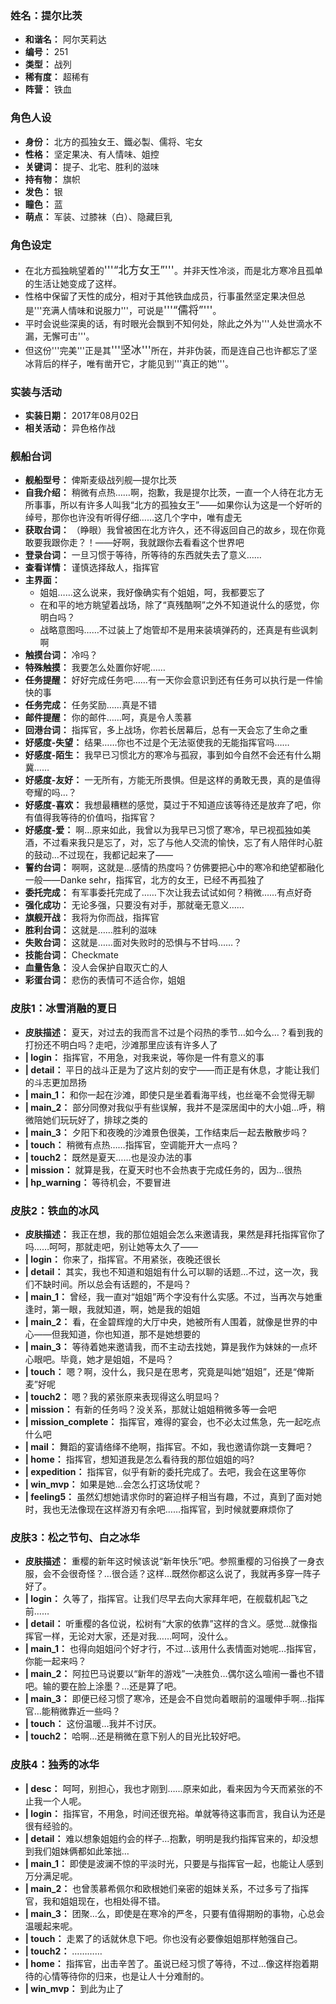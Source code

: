 ### 姓名：提尔比茨
* **和谐名：** 阿尔芙莉达
* **编号：** 251
* **类型：** 战列
* **稀有度：** 超稀有
* **阵营：** 铁血


### 角色人设
* **身份：** 北方的孤独女王、鐵必製、儒将、宅女
* **性格：** 坚定果决、有人情味、姐控
* **关键词：** 提子、北宅、胜利的滋味
* **持有物：** 旗帜
* **发色：** 银
* **瞳色：** 蓝
* **萌点：** 军装、过膝袜（白）、隐藏巨乳


### 角色设定
* 在北方孤独眺望着的<big>'''“北方女王”'''</big>。并非天性冷淡，而是北方寒冷且孤单的生活让她变成了这样。
* 性格中保留了天性的成分，相对于其他铁血成员，行事虽然坚定果决但总是'''充满人情味和说服力'''，可说是<big>'''“儒将”'''</big>。
* 平时会说些深奥的话，有时眼光会飘到不知何处，除此之外为'''人处世滴水不漏，无懈可击'''。
* 但这份'''完美'''正是其<big>'''坚冰'''</big>所在，并非伪装，而是连自己也许都忘了坚冰背后的样子，唯有凿开它，才能见到'''真正的她'''。


### 实装与活动
* **实装日期：** 2017年08月02日
* **相关活动：** 异色格作战


### 舰船台词
* **舰船型号：** 俾斯麦级战列舰—提尔比茨
* **自我介绍：** 稍微有点热……啊，抱歉，我是提尔比茨，一直一个人待在北方无所事事，所以有许多人叫我“北方的孤独女王”——如果你认为这是一个好听的绰号，那你也许没有听得仔细……这几个字中，唯有虚无
* **获取台词：** （睁眼）我曾被困在北方许久，还不得返回自己的故乡，现在你竟敢要我跟你走？！——好啊，我就跟你去看看这个世界吧
* **登录台词：** 一旦习惯于等待，所等待的东西就失去了意义……
* **查看详情：** 谨慎选择敌人，指挥官
* **主界面：**
  * 姐姐……这么说来，我好像确实有个姐姐，呵，我都要忘了
  * 在和平的地方眺望着战场，除了“真残酷啊”之外不知道说什么的感觉，你明白吗？
  * 战略意图吗……不过装上了炮管却不是用来装填弹药的，还真是有些讽刺啊
* **触摸台词：** 冷吗？
* **特殊触摸：** 我要怎么处置你好呢……
* **任务提醒：** 好好完成任务吧……有一天你会意识到还有任务可以执行是一件愉快的事
* **任务完成：** 任务奖励……真是不错
* **邮件提醒：** 你的邮件……呵，真是令人羡慕
* **回港台词：** 指挥官，多上战场，你若长居幕后，总有一天会忘了生命之重
* **好感度-失望：** 结果……你也不过是个无法驱使我的无能指挥官吗……
* **好感度-陌生：** 我早已习惯北方的寒冷与孤寂，事到如今自然不会还有什么期冀……
* **好感度-友好：** 一无所有，方能无所畏惧。但是这样的勇敢无畏，真的是值得夸耀的吗…？
* **好感度-喜欢：** 我想最糟糕的感觉，莫过于不知道应该等待还是放弃了吧，你有值得我等待的价值吗，指挥官？
* **好感度-爱：** 啊…原来如此，我曾以为我早已习惯了寒冷，早已视孤独如美酒，不过看来我只是忘了，对，忘了与他人交流的愉快，忘了有人陪伴时心脏的鼓动…不过现在，我都记起来了——
* **誓约台词：** 啊啊，这就是…感情的热度吗？仿佛要把心中的寒冷和绝望都融化一般——Danke sehr，指挥官，北方的女王，已经不再孤独了
* **委托完成：** 有军事委托完成了……下次让我去试试如何？稍微……有点好奇
* **强化成功：** 无论多强，只要没有对手，那就毫无意义……
* **旗舰开战：** 我将为你而战，指挥官
* **胜利台词：** 这就是……胜利的滋味
* **失败台词：** 这就是……面对失败时的恐惧与不甘吗……？
* **技能台词：** Checkmate
* **血量告急：** 没人会保护自取灭亡的人
* **彩蛋台词：** 悲伤的表情可不适合你，姐姐


### 皮肤1：冰雪消融的夏日
* **皮肤描述：** 夏天，对过去的我而言不过是个闷热的季节…如今么…？看到我的打扮还不明白吗？走吧，沙滩那里应该有许多人了
* **| login：** 指挥官，不用急，对我来说，等你是一件有意义的事
* **| detail：** 平日的战斗正是为了这片刻的安宁——而正是有休息，才能让我们的斗志更加昂扬
* **| main_1：** 和你一起在沙滩，即使只是坐着看海平线，也丝毫不会觉得无聊
* **| main_2：** 部分同僚对我似乎有些误解，我并不是深居闺中的大小姐…呼，稍微陪她们玩玩好了，排球之类的
* **| main_3：** 夕阳下和夜晚的沙滩景色很美，工作结束后一起去散散步吗？
* **| touch：** 稍微有点热……指挥官，空调能开大一点吗？
* **| touch2：** 既然是夏天……也是没办法的事
* **| mission：** 就算是我，在夏天时也不会热衷于完成任务的，因为…很热
* **| hp_warning：** 等待机会，不要冒进


### 皮肤2：铁血的冰风
* **皮肤描述：** 我正在想，我的那位姐姐会怎么来邀请我，果然是拜托指挥官你了吗……呵呵，那就走吧，别让她等太久了——
* **| login：** 你来了，指挥官。不用紧张，夜晚还很长
* **| detail：** 其实，我也不知道和姐姐有什么可以聊的话题…不过，这一次，我们不缺时间。所以总会有话题的，不是吗？
* **| main_1：** 曾经，我一直对“姐姐”两个字没有什么实感。不过，当再次与她重逢时，第一眼，我就知道，啊，她是我的姐姐
* **| main_2：** 看，在金碧辉煌的大厅中央，她被所有人围着，就像是世界的中心——但我知道，你也知道，那不是她想要的
* **| main_3：** 等待着她来邀请我，而不主动去找她，算是我作为妹妹的一点坏心眼吧。毕竟，她才是姐姐，不是吗？
* **| touch：** 嗯？啊，没什么，我只是在思考，究竟是叫她“姐姐”，还是“俾斯麦”好呢
* **| touch2：** 嗯？我的紧张原来表现得这么明显吗？
* **| mission：** 有新的任务吗？没关系，那就让姐姐稍微多等一会吧
* **| mission_complete：** 指挥官，难得的宴会，也不必太过焦急，先一起吃点什么吧
* **| mail：** 舞蹈的宴请络绎不绝啊，指挥官。不如，我也邀请你跳一支舞吧？
* **| home：** 指挥官，想知道我是怎么看待我的那位姐姐的吗?
* **| expedition：** 指挥官，似乎有新的委托完成了。去吧，我会在这里等你
* **| win_mvp：** 如果是她…会怎么打这场仗呢？
* **| feeling5：** 虽然幻想她请求你时的窘迫样子相当有趣，不过，真到了面对她时，我也无法像现在这样游刃有余吧……指挥官，到时候就要麻烦你了


### 皮肤3：松之节句、白之冰华
* **皮肤描述：** 重樱的新年这时候该说“新年快乐”吧。参照重樱的习俗换了一身衣服，会不会很奇怪？…很合适？这样…既然你都这么说了，我就再多穿一阵子好了。
* **| login：** 久等了，指挥官。让我们尽早去向大家拜年吧，在舰载机起飞之前……
* **| detail：** 听重樱的各位说，松树有“大家的依靠”这样的含义。感觉…就像指挥官一样，无论对大家，还是对我……呵呵，没什么。
* **| main_1：** 也得向姐姐问个好才行，不过…该用什么表情面对她呢…指挥官，你能一起来吗？
* **| main_2：** 阿拉巴马说要以“新年的游戏”一决胜负…偶尔这么喧闹一番也不错吧。输的要在脸上涂墨？…还是算了吧。
* **| main_3：** 即便已经习惯了寒冷，还是会不自觉向着眼前的温暖伸手啊…指挥官…能稍微靠近一些吗？
* **| touch：** 这份温暖…我并不讨厌。
* **| touch2：** 哈啊…还是稍微在意下别人的目光比较好吧。


### 皮肤4：独秀的冰华
* **| desc：** 呵呵，别担心，我也才刚到……原来如此，看来因为今天而紧张的不止我一个人呢。
* **| login：** 指挥官，不用急，时间还很充裕。单就等待这事而言，我自认为还是很有经验的。
* **| detail：** 难以想象姐姐约会的样子…抱歉，明明是我约指挥官来的，却没想到我们姐妹俩都如此笨拙…
* **| main_1：** 即使是波澜不惊的平淡时光，只要是与指挥官一起，也能让人感到万分满足呢。
* **| main_2：** 也曾羡慕希佩尔和欧根她们亲密的姐妹关系，不过多亏了指挥官，我和姐姐现在，也相处得不错。
* **| main_3：** 团聚…么，即使是在寒冷的严冬，只要有值得期盼的事物，心总会温暖起来呢。
* **| touch：** 走累了的话就休息下吧。你也没有必要像姐姐那样勉强自己。
* **| touch2：** …………
* **| home：** 指挥官，出击辛苦了。虽说已经习惯了等待，不过…像这样抱着期待的心情等待你的归来，也是让人十分难耐的。
* **| win_mvp：** 到此为止了
